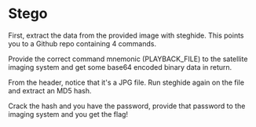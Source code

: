 # Stego

First, extract the data from the provided image with steghide. This points you to a Github repo containing 4 commands. 

Provide the correct command mnemonic (PLAYBACK_FILE) to the satellite imaging system and get some base64 encoded binary data in return.

From the header, notice that it's a JPG file. Run steghide again on the file and extract an MD5 hash.

Crack the hash and you have the password, provide that password to the imaging system and you get the flag!